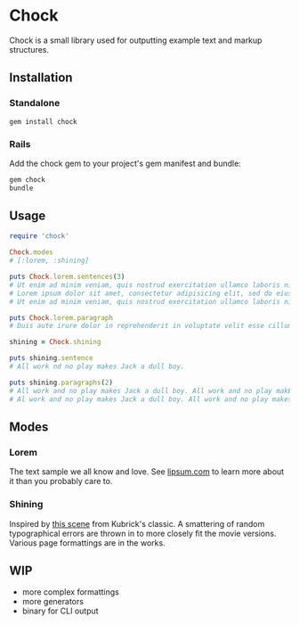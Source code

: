 # Chock

Chock is a small library used for outputting example text and markup structures.

## Installation

### Standalone

`gem install chock`

### Rails

Add the chock gem to your project's gem manifest and bundle:

```bash
gem chock
bundle
```

## Usage

```ruby
require 'chock'

Chock.modes
# [:lorem, :shining]

puts Chock.lorem.sentences(3)
# Ut enim ad minim veniam, quis nostrud exercitation ullamco laboris nisi ut aliquip...
# Lorem ipsum dolor sit amet, consectetur adipisicing elit, sed do eiusmod tempor incididunt...
# Ut enim ad minim veniam, quis nostrud exercitation ullamco laboris nisi ut aliquip ex ea...

puts Chock.lorem.paragraph
# Duis aute irure dolor in reprehenderit in voluptate velit esse cillum dolore eu fugiat...

shining = Chock.shining

puts shining.sentence
# All work nd no play makes Jack a dull boy.

puts shining.paragraphs(2)
# All work and no play makes Jack a dull boy. All work and no play makEs Jack a dull boy...
# Al work and no play makes Jack a dull boy. All work and no play makes Jack a dull boy...
```

## Modes

### Lorem

The text sample we all know and love. See [lipsum.com](http://www.lipsum.com/) to learn more about it than you probably care to.

### Shining

Inspired by [this scene](http://www.youtube.com/watch?v=NgMdz2fe0CY) from Kubrick's classic. A smattering of random typographical errors are thrown in to more closely fit the movie versions. Various page formattings are in the works.

## WIP

- more complex formattings
- more generators
- binary for CLI output
